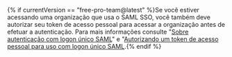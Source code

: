 {% if currentVersion == "free-pro-team@latest" %}Se você estiver acessando uma organização que usa o SAML SSO, você também deve autorizar seu token de acesso pessoal para acessar a organização antes de efetuar a autenticação. Para mais informações consulte "[Sobre autenticação com logon único SAML](/github/authenticating-to-github/about-authentication-with-saml-single-sign-on)" e "[Autorizando um token de acesso pessoal para uso com logon único SAML](/github/authenticating-to-github/authorizing-a-personal-access-token-for-use-with-saml-single-sign-on).{% endif %}
